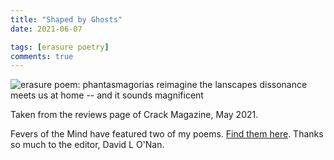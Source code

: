 ```yaml
---
title: "Shaped by Ghosts"
date: 2021-06-07

tags: [erasure poetry]
comments: true
---
```


<img src="https://www.davidralphlewis.co.uk/assets/images/articles/2021/ghostshaped.jpeg" alt="erasure poem: phantasmagorias reimagine the lanscapes dissonance meets us at home -- and it sounds magnificent" title="was thinking how this one could be about the horrors of our histories littering our cities like the colston statue but couldn't quite make it work" class="responsive"><br>

Taken from the reviews page of Crack Magazine, May 2021.

Fevers of the Mind have featured two of my poems. [Find them here](https://feversofthemind.com/2021/06/04/2-new-poems-by-david-ralph-lewis-an-untitled-piece-the-early-bird-catches-the-worm/). Thanks so much to the editor, David L O'Nan.
